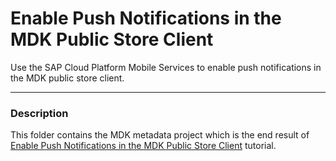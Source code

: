 # Enable Push Notifications in the MDK Public Store Client
Use the SAP Cloud Platform Mobile Services to enable push notifications in the MDK public store client.

***
### Description

This folder contains the MDK metadata project which is the end result of [Enable Push Notifications in the MDK Public Store Client](https://developers.sap.com/tutorials/cp-mobile-dev-kit-push.html) tutorial.
